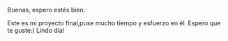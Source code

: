 Buenas, espero estés bien.

Este es mi proyecto final,puse mucho tiempo y esfuerzo en él. Espero que te guste:)
Lindo día!
